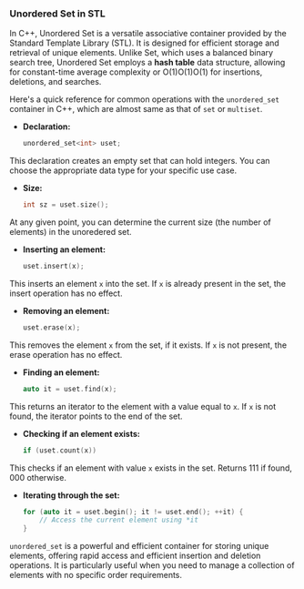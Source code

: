 ### Unordered Set in STL

In C++, Unordered Set is a versatile associative container provided by the Standard Template Library (STL). It is designed for efficient storage and retrieval of unique elements. Unlike Set, which uses a balanced binary search tree, Unordered Set employs a **hash table** data structure, allowing for constant-time average complexity or O(1)O(1)O(1) for insertions, deletions, and searches.

Here's a quick reference for common operations with the `unordered_set` container in C++, which are almost same as that of `set` or `multiset`.

*   **Declaration:**
    ```cpp
    unordered_set<int> uset;
    ```

This declaration creates an empty set that can hold integers. You can choose the appropriate data type for your specific use case.

*   **Size:**
    ```cpp
    int sz = uset.size();
    ```

At any given point, you can determine the current size (the number of elements) in the unoredered set.

*   **Inserting an element:**
    ```cpp
    uset.insert(x);
    ```

This inserts an element `x` into the set. If `x` is already present in the set, the insert operation has no effect.

*   **Removing an element:**
    ```cpp
    uset.erase(x);
    ```

This removes the element `x` from the set, if it exists. If `x` is not present, the erase operation has no effect.

*   **Finding an element:**
    ```cpp
    auto it = uset.find(x);
    ```

This returns an iterator to the element with a value equal to `x`. If `x` is not found, the iterator points to the end of the set.

*   **Checking if an element exists:**
    ```cpp
    if (uset.count(x))
    ```

This checks if an element with value `x` exists in the set. Returns 111 if found, 000 otherwise.

*   **Iterating through the set:**
    ```cpp
    for (auto it = uset.begin(); it != uset.end(); ++it) {
        // Access the current element using *it
    }
    ```

`unordered_set` is a powerful and efficient container for storing unique elements, offering rapid access and efficient insertion and deletion operations. It is particularly useful when you need to manage a collection of elements with no specific order requirements.